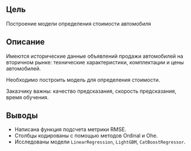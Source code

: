 ## Цель
Построение модели определения стоимости автомобиля

## Описание
Имеются исторические данные объявлений продажи автомобилей на вторичном рынке: технические характеристики, комплектации и цены автомобилей.

Необходимо построить модель для определения стоимости.

Заказчику важны: качество предсказания, скорость предсказания, время обучения.

## Выводы
- Написана функция подсчета метрики RMSE.
- Столбцы кодированы с помощью методов Ordinal и Ohe.
- Исследованы модели `LinearRegression`, `LightGBM`, `CatBoostRegressor`.

